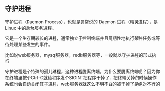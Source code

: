 ## 守护进程

守护进程（Daemon Process），也就是通常说的 Daemon 进程（精灵进程），是 Linux 中的后台服务进程。

它是一个生存期较长的进程，通常独立于控制终端并且周期性地执行某种任务或等待处理某些发生的事件。

比如说web服务器，mysql服务器，redis服务器等，一般就以守护进程的形式执行

守护进程是个特殊的孤儿进程，这种进程脱离终端，为什么要脱离终端呢？因为你在终端里按个Ctrl-C就给程序发个SIGINT把程序干掉了，把终端关掉的时候操作系统也会自动关闭其子进程，web服务器就这么不明不白的被干掉了是绝对不行的